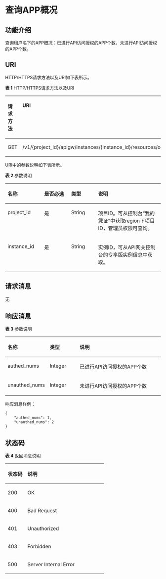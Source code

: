 # 查询APP概况<a name="ZH-CN_TOPIC_0000001081976211"></a>

## 功能介绍<a name="zh-cn_topic_0225568933_section46313469"></a>

查询租户名下的APP概况：已进行API访问授权的APP个数，未进行API访问授权的APP个数。

## URI<a name="zh-cn_topic_0225568933_section14168045"></a>

HTTP/HTTPS请求方法以及URI如下表所示。

**表 1**  HTTP/HTTPS请求方法以及URI

<a name="zh-cn_topic_0225568933_table53146607"></a>
<table><thead align="left"><tr id="zh-cn_topic_0225568933_row44635631"><th class="cellrowborder" valign="top" width="20%" id="mcps1.2.3.1.1"><p id="zh-cn_topic_0225568933_p58716368"><a name="zh-cn_topic_0225568933_p58716368"></a><a name="zh-cn_topic_0225568933_p58716368"></a>请求方法</p>
</th>
<th class="cellrowborder" valign="top" width="80%" id="mcps1.2.3.1.2"><p id="zh-cn_topic_0225568933_p58405369"><a name="zh-cn_topic_0225568933_p58405369"></a><a name="zh-cn_topic_0225568933_p58405369"></a>URI</p>
</th>
</tr>
</thead>
<tbody><tr id="zh-cn_topic_0225568933_row33214483"><td class="cellrowborder" valign="top" width="20%" headers="mcps1.2.3.1.1 "><p id="zh-cn_topic_0225568933_p6018630"><a name="zh-cn_topic_0225568933_p6018630"></a><a name="zh-cn_topic_0225568933_p6018630"></a>GET</p>
</td>
<td class="cellrowborder" valign="top" width="80%" headers="mcps1.2.3.1.2 "><p id="zh-cn_topic_0225568933_p17747001"><a name="zh-cn_topic_0225568933_p17747001"></a><a name="zh-cn_topic_0225568933_p17747001"></a>/v1/{project_id}/apigw/instances/{instance_id}/resources/outline/apps</p>
</td>
</tr>
</tbody>
</table>

URI中的参数说明如下表所示。

**表 2**  参数说明

<a name="zh-cn_topic_0225568933_table38510415"></a>
<table><thead align="left"><tr id="zh-cn_topic_0225568933_row62423067"><th class="cellrowborder" valign="top" width="23.46765323467653%" id="mcps1.2.5.1.1"><p id="zh-cn_topic_0225568933_p23103637"><a name="zh-cn_topic_0225568933_p23103637"></a><a name="zh-cn_topic_0225568933_p23103637"></a>名称</p>
</th>
<th class="cellrowborder" valign="top" width="17.348265173482652%" id="mcps1.2.5.1.2"><p id="zh-cn_topic_0225568933_p59455291"><a name="zh-cn_topic_0225568933_p59455291"></a><a name="zh-cn_topic_0225568933_p59455291"></a>是否必选</p>
</th>
<th class="cellrowborder" valign="top" width="17.348265173482652%" id="mcps1.2.5.1.3"><p id="zh-cn_topic_0225568933_p51149303"><a name="zh-cn_topic_0225568933_p51149303"></a><a name="zh-cn_topic_0225568933_p51149303"></a>类型</p>
</th>
<th class="cellrowborder" valign="top" width="41.835816418358164%" id="mcps1.2.5.1.4"><p id="zh-cn_topic_0225568933_p49452846"><a name="zh-cn_topic_0225568933_p49452846"></a><a name="zh-cn_topic_0225568933_p49452846"></a>说明</p>
</th>
</tr>
</thead>
<tbody><tr id="zh-cn_topic_0225568933_row46257610"><td class="cellrowborder" valign="top" width="23.46765323467653%" headers="mcps1.2.5.1.1 "><p id="zh-cn_topic_0225568933_p55878963"><a name="zh-cn_topic_0225568933_p55878963"></a><a name="zh-cn_topic_0225568933_p55878963"></a>project_id</p>
</td>
<td class="cellrowborder" valign="top" width="17.348265173482652%" headers="mcps1.2.5.1.2 "><p id="zh-cn_topic_0225568933_p29902160"><a name="zh-cn_topic_0225568933_p29902160"></a><a name="zh-cn_topic_0225568933_p29902160"></a>是</p>
</td>
<td class="cellrowborder" valign="top" width="17.348265173482652%" headers="mcps1.2.5.1.3 "><p id="zh-cn_topic_0225568933_p6155914"><a name="zh-cn_topic_0225568933_p6155914"></a><a name="zh-cn_topic_0225568933_p6155914"></a>String</p>
</td>
<td class="cellrowborder" valign="top" width="41.835816418358164%" headers="mcps1.2.5.1.4 "><p id="zh-cn_topic_0225568933_p28867016"><a name="zh-cn_topic_0225568933_p28867016"></a><a name="zh-cn_topic_0225568933_p28867016"></a>项目ID。可从控制台“我的凭证”中获取region下项目ID，管理员权限可查询。</p>
</td>
</tr>
<tr id="zh-cn_topic_0225568933_row7809161535314"><td class="cellrowborder" valign="top" width="23.46765323467653%" headers="mcps1.2.5.1.1 "><p id="zh-cn_topic_0225568933_p1780913159538"><a name="zh-cn_topic_0225568933_p1780913159538"></a><a name="zh-cn_topic_0225568933_p1780913159538"></a>instance_id</p>
</td>
<td class="cellrowborder" valign="top" width="17.348265173482652%" headers="mcps1.2.5.1.2 "><p id="zh-cn_topic_0225568933_p9809215115310"><a name="zh-cn_topic_0225568933_p9809215115310"></a><a name="zh-cn_topic_0225568933_p9809215115310"></a>是</p>
</td>
<td class="cellrowborder" valign="top" width="17.348265173482652%" headers="mcps1.2.5.1.3 "><p id="zh-cn_topic_0225568933_p1280914152538"><a name="zh-cn_topic_0225568933_p1280914152538"></a><a name="zh-cn_topic_0225568933_p1280914152538"></a>String</p>
</td>
<td class="cellrowborder" valign="top" width="41.835816418358164%" headers="mcps1.2.5.1.4 "><p id="zh-cn_topic_0225568933_p1880914157537"><a name="zh-cn_topic_0225568933_p1880914157537"></a><a name="zh-cn_topic_0225568933_p1880914157537"></a>实例ID，可从API网关控制台的专享版实例信息中获取。</p>
</td>
</tr>
</tbody>
</table>

## 请求消息<a name="zh-cn_topic_0225568933_section60403546"></a>

无

## 响应消息<a name="zh-cn_topic_0225568933_section60849047"></a>

**表 3**  参数说明

<a name="zh-cn_topic_0225568933_table20164232"></a>
<table><thead align="left"><tr id="zh-cn_topic_0225568933_row243552"><th class="cellrowborder" valign="top" width="20%" id="mcps1.2.4.1.1"><p id="zh-cn_topic_0225568933_p19727751"><a name="zh-cn_topic_0225568933_p19727751"></a><a name="zh-cn_topic_0225568933_p19727751"></a>名称</p>
</th>
<th class="cellrowborder" valign="top" width="20%" id="mcps1.2.4.1.2"><p id="zh-cn_topic_0225568933_p54443990"><a name="zh-cn_topic_0225568933_p54443990"></a><a name="zh-cn_topic_0225568933_p54443990"></a>类型</p>
</th>
<th class="cellrowborder" valign="top" width="60%" id="mcps1.2.4.1.3"><p id="zh-cn_topic_0225568933_p47887094"><a name="zh-cn_topic_0225568933_p47887094"></a><a name="zh-cn_topic_0225568933_p47887094"></a>说明</p>
</th>
</tr>
</thead>
<tbody><tr id="zh-cn_topic_0225568933_row53649423"><td class="cellrowborder" valign="top" width="20%" headers="mcps1.2.4.1.1 "><p id="zh-cn_topic_0225568933_p50635976"><a name="zh-cn_topic_0225568933_p50635976"></a><a name="zh-cn_topic_0225568933_p50635976"></a>authed_nums</p>
</td>
<td class="cellrowborder" valign="top" width="20%" headers="mcps1.2.4.1.2 "><p id="zh-cn_topic_0225568933_p7873353"><a name="zh-cn_topic_0225568933_p7873353"></a><a name="zh-cn_topic_0225568933_p7873353"></a>Integer</p>
</td>
<td class="cellrowborder" valign="top" width="60%" headers="mcps1.2.4.1.3 "><p id="zh-cn_topic_0225568933_p33761851"><a name="zh-cn_topic_0225568933_p33761851"></a><a name="zh-cn_topic_0225568933_p33761851"></a>已进行API访问授权的APP个数</p>
</td>
</tr>
<tr id="zh-cn_topic_0225568933_row35421205"><td class="cellrowborder" valign="top" width="20%" headers="mcps1.2.4.1.1 "><p id="zh-cn_topic_0225568933_p50545395"><a name="zh-cn_topic_0225568933_p50545395"></a><a name="zh-cn_topic_0225568933_p50545395"></a>unauthed_nums</p>
</td>
<td class="cellrowborder" valign="top" width="20%" headers="mcps1.2.4.1.2 "><p id="zh-cn_topic_0225568933_p536341"><a name="zh-cn_topic_0225568933_p536341"></a><a name="zh-cn_topic_0225568933_p536341"></a>Integer</p>
</td>
<td class="cellrowborder" valign="top" width="60%" headers="mcps1.2.4.1.3 "><p id="zh-cn_topic_0225568933_p43443684"><a name="zh-cn_topic_0225568933_p43443684"></a><a name="zh-cn_topic_0225568933_p43443684"></a>未进行API访问授权的APP个数</p>
</td>
</tr>
</tbody>
</table>

响应消息样例：

```
{
	"authed_nums": 1,
	"unauthed_nums": 2
}
```

## 状态码<a name="zh-cn_topic_0225568933_section6761005"></a>

**表 4**  返回消息说明

<a name="zh-cn_topic_0225568933_table65080456"></a>
<table><thead align="left"><tr id="zh-cn_topic_0225568933_row13904495"><th class="cellrowborder" valign="top" width="20%" id="mcps1.2.3.1.1"><p id="zh-cn_topic_0225568933_p52522300"><a name="zh-cn_topic_0225568933_p52522300"></a><a name="zh-cn_topic_0225568933_p52522300"></a>状态码</p>
</th>
<th class="cellrowborder" valign="top" width="80%" id="mcps1.2.3.1.2"><p id="zh-cn_topic_0225568933_p26447889"><a name="zh-cn_topic_0225568933_p26447889"></a><a name="zh-cn_topic_0225568933_p26447889"></a>说明</p>
</th>
</tr>
</thead>
<tbody><tr id="zh-cn_topic_0225568933_row61904279"><td class="cellrowborder" valign="top" width="20%" headers="mcps1.2.3.1.1 "><p id="zh-cn_topic_0225568933_p48190709"><a name="zh-cn_topic_0225568933_p48190709"></a><a name="zh-cn_topic_0225568933_p48190709"></a>200</p>
</td>
<td class="cellrowborder" valign="top" width="80%" headers="mcps1.2.3.1.2 "><p id="zh-cn_topic_0225568933_p50988816"><a name="zh-cn_topic_0225568933_p50988816"></a><a name="zh-cn_topic_0225568933_p50988816"></a>OK</p>
</td>
</tr>
<tr id="zh-cn_topic_0225568933_row33091708"><td class="cellrowborder" valign="top" width="20%" headers="mcps1.2.3.1.1 "><p id="zh-cn_topic_0225568933_p63182654"><a name="zh-cn_topic_0225568933_p63182654"></a><a name="zh-cn_topic_0225568933_p63182654"></a>400</p>
</td>
<td class="cellrowborder" valign="top" width="80%" headers="mcps1.2.3.1.2 "><p id="zh-cn_topic_0225568933_p17521365"><a name="zh-cn_topic_0225568933_p17521365"></a><a name="zh-cn_topic_0225568933_p17521365"></a>Bad Request</p>
</td>
</tr>
<tr id="zh-cn_topic_0225568933_row23474564"><td class="cellrowborder" valign="top" width="20%" headers="mcps1.2.3.1.1 "><p id="zh-cn_topic_0225568933_p22391541"><a name="zh-cn_topic_0225568933_p22391541"></a><a name="zh-cn_topic_0225568933_p22391541"></a>401</p>
</td>
<td class="cellrowborder" valign="top" width="80%" headers="mcps1.2.3.1.2 "><p id="zh-cn_topic_0225568933_p1775534"><a name="zh-cn_topic_0225568933_p1775534"></a><a name="zh-cn_topic_0225568933_p1775534"></a>Unauthorized</p>
</td>
</tr>
<tr id="zh-cn_topic_0225568933_row15979814"><td class="cellrowborder" valign="top" width="20%" headers="mcps1.2.3.1.1 "><p id="zh-cn_topic_0225568933_p19296543"><a name="zh-cn_topic_0225568933_p19296543"></a><a name="zh-cn_topic_0225568933_p19296543"></a>403</p>
</td>
<td class="cellrowborder" valign="top" width="80%" headers="mcps1.2.3.1.2 "><p id="zh-cn_topic_0225568933_p13949586"><a name="zh-cn_topic_0225568933_p13949586"></a><a name="zh-cn_topic_0225568933_p13949586"></a>Forbidden</p>
</td>
</tr>
<tr id="zh-cn_topic_0225568933_row41427614"><td class="cellrowborder" valign="top" width="20%" headers="mcps1.2.3.1.1 "><p id="zh-cn_topic_0225568933_p193545"><a name="zh-cn_topic_0225568933_p193545"></a><a name="zh-cn_topic_0225568933_p193545"></a>500</p>
</td>
<td class="cellrowborder" valign="top" width="80%" headers="mcps1.2.3.1.2 "><p id="zh-cn_topic_0225568933_p6744143"><a name="zh-cn_topic_0225568933_p6744143"></a><a name="zh-cn_topic_0225568933_p6744143"></a>Server Internal Error</p>
</td>
</tr>
</tbody>
</table>

